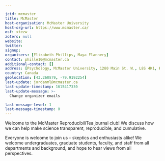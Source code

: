 ```yaml
---

jcid: mcmaster
title: McMaster
host-organisation: McMaster University
host-org-url: https://www.mcmaster.ca/
osf: xtezw
zotero: null
website: 
twitter: 
signup: 
organisers: [Elizabeth Phillips, Maya Flannery]
contact: phille10@mcmaster.ca
additional-contact: []
address: [Psychology, McMaster University, 1280 Main St. W., L8S 4K1, Hamilton, Ontario]
country: Canada
geolocation: [43.260879, -79.9192254]
last-update: jordanml@mcmaster.ca
last-update-timestamp: 1615417330
last-update-message: >-
  Change organizer emails

last-message-level: 1
last-message-timestamp: 0
---
```


Welcome to the McMaster ReproducibiliTea journal club! We discuss how we can help make science transparent, reproducible, and cumulative.

Everyone is welcome to join us - skeptics and enthusiasts alike! We welcome undergraduates, graduate students, faculty, and staff from all departments and background, and hope to hear views from all perspectives.
